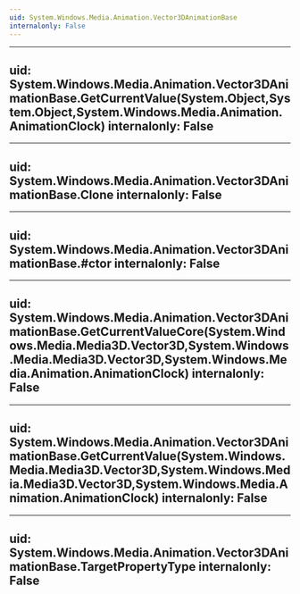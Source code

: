 ```yaml
---
uid: System.Windows.Media.Animation.Vector3DAnimationBase
internalonly: False
---
```


---
uid: System.Windows.Media.Animation.Vector3DAnimationBase.GetCurrentValue(System.Object,System.Object,System.Windows.Media.Animation.AnimationClock)
internalonly: False
---

---
uid: System.Windows.Media.Animation.Vector3DAnimationBase.Clone
internalonly: False
---

---
uid: System.Windows.Media.Animation.Vector3DAnimationBase.#ctor
internalonly: False
---

---
uid: System.Windows.Media.Animation.Vector3DAnimationBase.GetCurrentValueCore(System.Windows.Media.Media3D.Vector3D,System.Windows.Media.Media3D.Vector3D,System.Windows.Media.Animation.AnimationClock)
internalonly: False
---

---
uid: System.Windows.Media.Animation.Vector3DAnimationBase.GetCurrentValue(System.Windows.Media.Media3D.Vector3D,System.Windows.Media.Media3D.Vector3D,System.Windows.Media.Animation.AnimationClock)
internalonly: False
---

---
uid: System.Windows.Media.Animation.Vector3DAnimationBase.TargetPropertyType
internalonly: False
---

